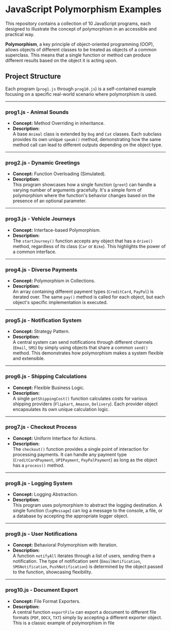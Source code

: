 # JavaScript Polymorphism Examples

This repository contains a collection of 10 JavaScript programs, each designed to illustrate the concept of polymorphism in an accessible and practical way.

**Polymorphism**, a key principle of object-oriented programming (OOP), allows objects of different classes to be treated as objects of a common superclass. This means that a single function or method can produce different results based on the object it is acting upon.

## Project Structure

Each program (`prog1.js` through `prog10.js`) is a self-contained example focusing on a specific real-world scenario where polymorphism is used.

---

### prog1.js - Animal Sounds

- **Concept:** Method Overriding in inheritance.
- **Description:**  
  A base `Animal` class is extended by `Dog` and `Cat` classes. Each subclass provides its own unique `speak()` method, demonstrating how the same method call can lead to different outputs depending on the object type.

---

### prog2.js - Dynamic Greetings

- **Concept:** Function Overloading (Simulated).
- **Description:**  
  This program showcases how a single function (`greet`) can handle a varying number of arguments gracefully. It's a simple form of polymorphism where the function's behavior changes based on the presence of an optional parameter.

---

### prog3.js - Vehicle Journeys

- **Concept:** Interface-based Polymorphism.
- **Description:**  
  The `startJourney()` function accepts any object that has a `drive()` method, regardless of its class (`Car` or `Bike`). This highlights the power of a common interface.

---

### prog4.js - Diverse Payments

- **Concept:** Polymorphism in Collections.
- **Description:**  
  An array containing different payment types (`CreditCard`, `PayPal`) is iterated over. The same `pay()` method is called for each object, but each object's specific implementation is executed.

---

### prog5.js - Notification System

- **Concept:** Strategy Pattern.
- **Description:**  
  A central system can send notifications through different channels (`Email`, `SMS`) by simply using objects that share a common `send()` method. This demonstrates how polymorphism makes a system flexible and extensible.

---

### prog6.js - Shipping Calculations

- **Concept:** Flexible Business Logic.
- **Description:**  
  A single `getShippingCost()` function calculates costs for various shipping providers (`Flipkart`, `Amazon`, `Delivery`). Each provider object encapsulates its own unique calculation logic.

---

### prog7.js - Checkout Process

- **Concept:** Uniform Interface for Actions.
- **Description:**  
  The `checkout()` function provides a single point of interaction for processing payments. It can handle any payment type (`CreditCardPayment`, `UPIPayment`, `PayPalPayment`) as long as the object has a `process()` method.

---

### prog8.js - Logging System

- **Concept:** Logging Abstraction.
- **Description:**  
  This program uses polymorphism to abstract the logging destination. A single function (`logMessage`) can log a message to the console, a file, or a database by accepting the appropriate logger object.

---

### prog9.js - User Notifications

- **Concept:** Behavioral Polymorphism with Iteration.
- **Description:**  
  A function `notifyAll` iterates through a list of users, sending them a notification. The type of notification sent (`EmailNotification`, `SMSNotification`, `PushNotification`) is determined by the object passed to the function, showcasing flexibility.

---

### prog10.js - Document Export

- **Concept:** File Format Exporters.
- **Description:**  
  A central function `exportFile` can export a document to different file formats (`PDF`, `DOCX`, `TXT`) simply by accepting a different exporter object. This is a classic example of polymorphism in file
